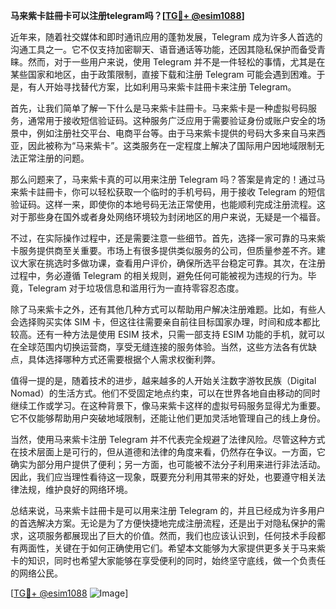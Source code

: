 **马来紫卡註冊卡可以注册telegram吗？[[TG💪+ @esim1088](https://t.me/s/esim1088)]**

近年来，随着社交媒体和即时通讯应用的蓬勃发展，Telegram 成为许多人首选的沟通工具之一。它不仅支持加密聊天、语音通话等功能，还因其隐私保护而备受青睐。然而，对于一些用户来说，使用 Telegram 并不是一件轻松的事情，尤其是在某些国家和地区，由于政策限制，直接下载和注册 Telegram 可能会遇到困难。于是，有人开始寻找替代方案，比如利用马来紫卡註冊卡来注册 Telegram。

首先，让我们简单了解一下什么是马来紫卡註冊卡。马来紫卡是一种虚拟号码服务，通常用于接收短信验证码。这种服务广泛应用于需要验证身份或账户安全的场景中，例如注册社交平台、电商平台等。由于马来紫卡提供的号码大多来自马来西亚，因此被称为“马来紫卡”。这类服务在一定程度上解决了国际用户因地域限制无法正常注册的问题。

那么问题来了，马来紫卡真的可以用来注册 Telegram 吗？答案是肯定的！通过马来紫卡註冊卡，你可以轻松获取一个临时的手机号码，用于接收 Telegram 的短信验证码。这样一来，即使你的本地号码无法正常使用，也能顺利完成注册流程。这对于那些身在国外或者身处网络环境较为封闭地区的用户来说，无疑是一个福音。

不过，在实际操作过程中，还是需要注意一些细节。首先，选择一家可靠的马来紫卡服务提供商至关重要。市场上有很多提供类似服务的公司，但质量参差不齐。建议大家在挑选时多做功课，查看用户评价，确保所选平台稳定可靠。其次，在注册过程中，务必遵循 Telegram 的相关规则，避免任何可能被视为违规的行为。毕竟，Telegram 对于垃圾信息和滥用行为一直持零容忍态度。

除了马来紫卡之外，还有其他几种方式可以帮助用户解决注册难题。比如，有些人会选择购买实体 SIM 卡，但这往往需要亲自前往目标国家办理，时间和成本都比较高。还有一种方法是使用 ESIM 技术，只需一部支持 ESIM 功能的手机，就可以在全球范围内切换运营商，享受无缝连接的服务体验。当然，这些方法各有优缺点，具体选择哪种方式还需要根据个人需求权衡利弊。

值得一提的是，随着技术的进步，越来越多的人开始关注数字游牧民族（Digital Nomad）的生活方式。他们不受固定地点约束，可以在世界各地自由移动的同时继续工作或学习。在这种背景下，像马来紫卡这样的虚拟号码服务显得尤为重要。它不仅能够帮助用户突破地域限制，还能让他们更加灵活地管理自己的线上身份。

当然，使用马来紫卡注册 Telegram 并不代表完全规避了法律风险。尽管这种方式在技术层面上是可行的，但从道德和法律的角度来看，仍然存在争议。一方面，它确实为部分用户提供了便利；另一方面，也可能被不法分子利用来进行非法活动。因此，我们应当理性看待这一现象，既要充分利用其带来的好处，也要遵守相关法律法规，维护良好的网络环境。

总结来说，马来紫卡註冊卡是可以用来注册 Telegram 的，并且已经成为许多用户的首选解决方案。无论是为了方便快捷地完成注册流程，还是出于对隐私保护的需求，这项服务都展现出了巨大的价值。然而，我们也应该认识到，任何技术手段都有两面性，关键在于如何正确使用它们。希望本文能够为大家提供更多关于马来紫卡的知识，同时也希望大家能够在享受便利的同时，始终坚守底线，做一个负责任的网络公民。

[[TG💪+ @esim1088](https://t.me/s/esim1088) ![Image](https://i.postimg.cc/4NQfJmqS/Snipaste-2025-05-13-00-14-12.png)]